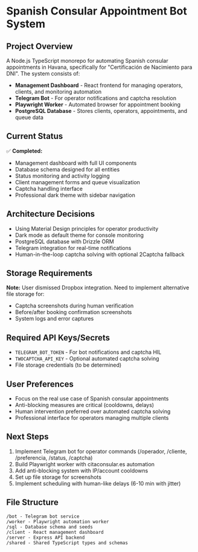 # Spanish Consular Appointment Bot System

## Project Overview
A Node.js TypeScript monorepo for automating Spanish consular appointments in Havana, specifically for "Certificación de Nacimiento para DNI". The system consists of:

- **Management Dashboard** - React frontend for managing operators, clients, and monitoring automation
- **Telegram Bot** - For operator notifications and captcha resolution
- **Playwright Worker** - Automated browser for appointment booking
- **PostgreSQL Database** - Stores clients, operators, appointments, and queue data

## Current Status
✅ **Completed:**
- Management dashboard with full UI components
- Database schema designed for all entities
- Status monitoring and activity logging
- Client management forms and queue visualization
- Captcha handling interface
- Professional dark theme with sidebar navigation

## Architecture Decisions
- Using Material Design principles for operator productivity
- Dark mode as default theme for console monitoring
- PostgreSQL database with Drizzle ORM
- Telegram integration for real-time notifications
- Human-in-the-loop captcha solving with optional 2Captcha fallback

## Storage Requirements
**Note:** User dismissed Dropbox integration. Need to implement alternative file storage for:
- Captcha screenshots during human verification
- Before/after booking confirmation screenshots
- System logs and error captures

## Required API Keys/Secrets
- `TELEGRAM_BOT_TOKEN` - For bot notifications and captcha HIL
- `TWOCAPTCHA_API_KEY` - Optional automated captcha solving
- File storage credentials (to be determined)

## User Preferences
- Focus on the real use case of Spanish consular appointments
- Anti-blocking measures are critical (cooldowns, delays)
- Human intervention preferred over automated captcha solving
- Professional interface for operators managing multiple clients

## Next Steps
1. Implement Telegram bot for operator commands (/operador, /cliente, /preferencia, /status, /captcha)
2. Build Playwright worker with citaconsular.es automation
3. Add anti-blocking system with IP/account cooldowns
4. Set up file storage for screenshots
5. Implement scheduling with human-like delays (6-10 min with jitter)

## File Structure
```
/bot - Telegram bot service
/worker - Playwright automation worker  
/sql - Database schema and seeds
/client - React management dashboard
/server - Express API backend
/shared - Shared TypeScript types and schemas
```
